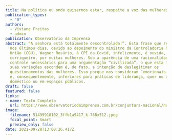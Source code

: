 ```yaml
---
title: Na política ou onde quisermos estar, respeite a voz das mulheres
publication_types:
  - "0"
authors:
  - Viviane Freitas
  - admin
publication: Observatório da Imprensa
abstract: “A senhora está totalmente descontrolada!”. Esta frase que repercutiu,
  nos últimos dias, devido ao depoimento do ministro da Controladoria Geral da
  União (CGU), Wagner Rosário, à CPI da Covid, infelizmente, é ouvida, de modo
  corriqueiro, por muitas mulheres. Sob a aparência de uma racionalidade e
  controle necessários para uma argumentação “civilizada”, o que esta frase e
  suas variações escondem é, de fato, a intenção de deslegitimar os
  questionamentos das mulheres. Isso porque nos consideram “emocionais demais”
  e, consequentemente, inferiores para práticas de liderança, quer no ambiente
  doméstico ou em espaços públicos.
draft: false
featured: false
links:
- name: Texto Completo
  url: https://www.observatoriodaimprensa.com.br/conjuntura-nacional/na-politica-ou-onde-quisermos-estar-respeite-a-voz-das-mulheres/
image:
  filename: 51499918102_3ffb1a9417_k-768x512.jpeg
  focal_point: Smart
  preview_only: false
date: 2021-09-28T13:00:26.417Z
---
```

